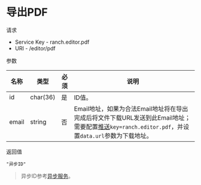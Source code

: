 # 导出PDF

请求
- Service Key - ranch.editor.pdf
- URI - /editor/pdf

参数

|名称|类型|必须|说明|
|---|---|---|---|
|id|char(36)|是|ID值。|
|email|string|否|Email地址，如果为合法Email地址将在导出完成后将文件下载URL发送到此Email地址；需要配置[推送](../../ranch-push/)`key=ranch.editor.pdf`，并设置`data.url`参数为下载地址。|

返回值
```
"异步ID"
```

> 异步ID参考[异步服务](../../ranch-base/doc/async.md)。
